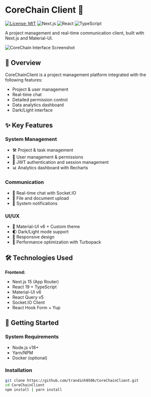 # CoreChain Client 🚀

[![License: MIT](https://img.shields.io/badge/License-MIT-blue.svg)](https://opensource.org/licenses/MIT)
![Next.js](https://img.shields.io/badge/Next.js-15.2.2-blue)
![React](https://img.shields.io/badge/React-19.0.0-blue)
![TypeScript](https://img.shields.io/badge/TypeScript-5.0.2-blue)

A project management and real-time communication client, built with Next.js and Material-UI.

![CoreChain Interface Screenshot](./public/screenshot.png)

## 📌 Overview

CoreChainClient is a project management platform integrated with the following features:
- Project & user management
- Real-time chat
- Detailed permission control
- Data analytics dashboard
- Dark/Light interface

## ✨ Key Features

### System Management
- 🛠️ Project & task management
- 👥 User management & permissions
- 🔐 JWT authentication and session management
- 📊 Analytics dashboard with Recharts

### Communication
- 💬 Real-time chat with Socket.IO
- 📁 File and document upload
- 🔔 System notifications

### UI/UX
- 🎨 Material-UI v6 + Custom theme
- 🌓 Dark/Light mode support
- 📱 Responsive design
- 🚀 Performance optimization with Turbopack

## 🛠 Technologies Used

**Frontend:**
- Next.js 15 (App Router)
- React 19 + TypeScript
- Material-UI v6
- React Query v5
- Socket.IO Client
- React Hook Form + Yup

## 🚀 Getting Started

### System Requirements
- Node.js v18+
- Yarn/NPM
- Docker (optional)

### Installation
```bash
git clone https://github.com/trandinh0506/CoreChainClient.git
cd CoreChainClient
npm install | yarn install
